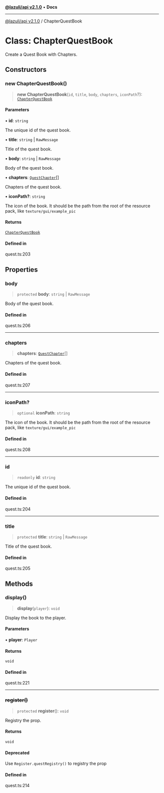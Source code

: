 [**@lazuli/api v2.1.0**](../README.md) • **Docs**

***

[@lazuli/api v2.1.0](../globals.md) / ChapterQuestBook

# Class: ChapterQuestBook

Create a Quest Book with Chapters.

## Constructors

### new ChapterQuestBook()

> **new ChapterQuestBook**(`id`, `title`, `body`, `chapters`, `iconPath`?): [`ChapterQuestBook`](ChapterQuestBook.md)

#### Parameters

• **id**: `string`

The unique id of the quest book.

• **title**: `string` \| `RawMessage`

Title of the quest book.

• **body**: `string` \| `RawMessage`

Body of the quest book.

• **chapters**: [`QuestChapter`](../interfaces/QuestChapter.md)[]

Chapters of the quest book.

• **iconPath?**: `string`

The icon of the book.
It should be the path from the root of the resource pack, like `texture/gui/example_pic`

#### Returns

[`ChapterQuestBook`](ChapterQuestBook.md)

#### Defined in

quest.ts:203

## Properties

### body

> `protected` **body**: `string` \| `RawMessage`

Body of the quest book.

#### Defined in

quest.ts:206

***

### chapters

> **chapters**: [`QuestChapter`](../interfaces/QuestChapter.md)[]

Chapters of the quest book.

#### Defined in

quest.ts:207

***

### iconPath?

> `optional` **iconPath**: `string`

The icon of the book.
It should be the path from the root of the resource pack, like `texture/gui/example_pic`

#### Defined in

quest.ts:208

***

### id

> `readonly` **id**: `string`

The unique id of the quest book.

#### Defined in

quest.ts:204

***

### title

> `protected` **title**: `string` \| `RawMessage`

Title of the quest book.

#### Defined in

quest.ts:205

## Methods

### display()

> **display**(`player`): `void`

Display the book to the player.

#### Parameters

• **player**: `Player`

#### Returns

`void`

#### Defined in

quest.ts:221

***

### ~~register()~~

> `protected` **register**(): `void`

Registry the prop.

#### Returns

`void`

#### Deprecated

Use `Register.questRegistry()` to registry the prop

#### Defined in

quest.ts:214
